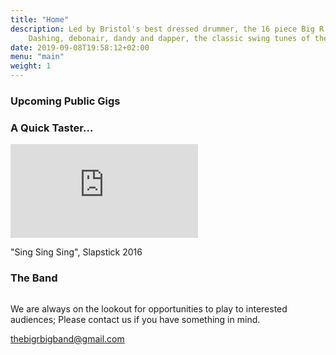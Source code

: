 ```yaml
---
title: "Home"
description: Led by Bristol's best dressed drummer, the 16 piece Big R Big Band are firm favourites with the Bristol swing dance crowd. Frequent performers at the Slapstick and Harbourside festivals, as well as the regular Bristol swing events that happen in the city, Big R can also be found swinging across the rest of the West Country.
    Dashing, debonair, dandy and dapper, the classic swing tunes of the 30's and 40's are looking, and sounding, pretty damn good.
date: 2019-09-08T19:58:12+02:00
menu: "main"
weight: 1
---
```

<h3>Upcoming Public Gigs</h3>
<!-- <?php show_next();?> -->
<h3>A Quick Taster&hellip;</h3>

<div class="videos">
    <div class="video-container video-container-main">
    <iframe src="https://www.youtube.com/embed/vRvWGjtmQAU" frameborder="0" allowfullscreen></iframe>
    <p class="centerAlign">"Sing Sing Sing", Slapstick 2016</p>
    </div>
</div>

<h3>The Band</h3>
<div class="floatRight image-container">
<a href="img/photos/2015-misc/big r trinity.jpg"><img src="img/photos/2015-misc/big r trinity.jpg" alt="" /></a>
</div>
<p>We are always on the lookout for opportunities to play to interested audiences; Please contact us if you have something in mind.</p>
<p><a href="mailto:thebigrbigband@gmail.com">thebigrbigband@gmail.com</a></p>

<div class="clearer"></div>

<script src="https://ajax.googleapis.com/ajax/libs/jquery/1.7.1/jquery.min.js"></script>
<script src="/js/videos.js"></script>
